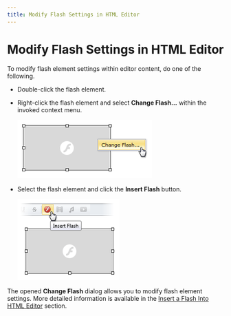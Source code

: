 ```yaml
---
title: Modify Flash Settings in HTML Editor
---
```

# Modify Flash Settings in HTML Editor
To modify flash element settings within editor content, do one of the following.
* Double-click the flash element.
* Right-click the flash element and select **Change Flash...** within the invoked context menu.
	
	![EUD_HtmlEditor_ChangeFlash1](../../../images/Img25568.png)
* Select the flash element and click the **Insert Flash** button.
	
	![EUD_HtmlEditor_ChangeFlash2](../../../images/Img25569.png) 

The opened **Change Flash** dialog allows you to modify flash element settings. More detailed information is available in the [Insert a Flash Into HTML Editor](../../../../interface-elements-for-web/articles/html-editor/working-with-flash-files/insert-a-flash-into-html-editor.md) section.